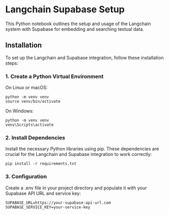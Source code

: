 # Langchain Supabase Setup

This Python notebook outlines the setup and usage of the Langchain system with Supabase for embedding and searching textual data.

## Installation

To set up the Langchain and Supabase integration, follow these installation steps:

### 1. Create a Python Virtual Environment

On Linux or macOS:

```shell
python -m venv venv
source venv/bin/activate
```

On Windows:

```shell
python -m venv venv
venv\Scripts\activate
```

### 2. Install Dependencies
Install the necessary Python libraries using pip. These dependencies are crucial for the Langchain and Supabase integration to work correctly:

```shell
pip install -r requirements.txt
```

### 3. Configuration
Create a .env file in your project directory and populate it with your Supabase API URL and service key:

```
SUPABASE_URL=https://your-supabase-api-url.com
SUPABASE_SERVICE_KEY=your-service-key
```